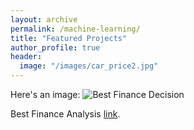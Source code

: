 ```yaml
---
layout: archive
permalink: /machine-learning/
title: "Featured Projects"
author_profile: true
header:
  image: "/images/car_price2.jpg"
---
```


Here's an image:
<img src="{{ site.url }}{{ site.baseurl }}/images/loan_apr1.jpg" alt="Best Finance Decision">

Best Finance Analysis [link](https://github.com/z1shahraki/Best-Finance-Analysis).
